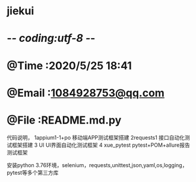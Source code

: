# jiekui
# -*- coding:utf-8 -*-
# @Time :2020/5/25 18:41
# @Email  :1084928753@qq.com
# @File :README.md.py

 代码说明，
 1appium1-1+po 移动端APP测试框架搭建
 2requests1 接口自动化测试框架搭建
 3 UI   UI界面自动化测试框架
 4 xue_pytest  pytest+POM+allure报告 测试框架

 安装python 3.76环境，selenium，requests,unittest,json,yaml,os,logging，pytest等多个第三方库
 
